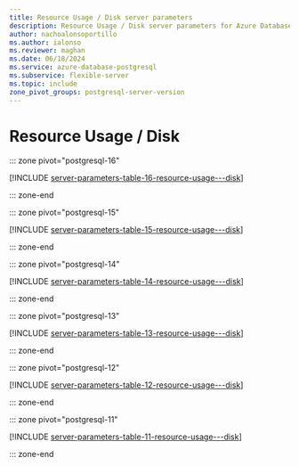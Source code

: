 ```yaml
---
title: Resource Usage / Disk server parameters
description: Resource Usage / Disk server parameters for Azure Database for PostgreSQL - Flexible Server.
author: nachoalonsoportillo
ms.author: ialonso
ms.reviewer: maghan
ms.date: 06/18/2024
ms.service: azure-database-postgresql
ms.subservice: flexible-server
ms.topic: include
zone_pivot_groups: postgresql-server-version
---
```

# Resource Usage / Disk


::: zone pivot="postgresql-16"

[!INCLUDE [server-parameters-table-16-resource-usage---disk](./includes/server-parameters-table-16-resource-usage---disk.md)]

::: zone-end


::: zone pivot="postgresql-15"

[!INCLUDE [server-parameters-table-15-resource-usage---disk](./includes/server-parameters-table-15-resource-usage---disk.md)]

::: zone-end


::: zone pivot="postgresql-14"

[!INCLUDE [server-parameters-table-14-resource-usage---disk](./includes/server-parameters-table-14-resource-usage---disk.md)]

::: zone-end


::: zone pivot="postgresql-13"

[!INCLUDE [server-parameters-table-13-resource-usage---disk](./includes/server-parameters-table-13-resource-usage---disk.md)]

::: zone-end


::: zone pivot="postgresql-12"

[!INCLUDE [server-parameters-table-12-resource-usage---disk](./includes/server-parameters-table-12-resource-usage---disk.md)]

::: zone-end


::: zone pivot="postgresql-11"

[!INCLUDE [server-parameters-table-11-resource-usage---disk](./includes/server-parameters-table-11-resource-usage---disk.md)]

::: zone-end


